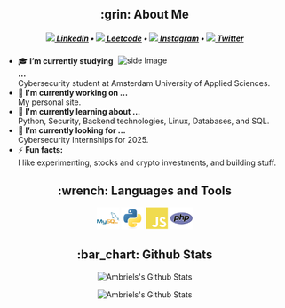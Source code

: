 <h2 align="center">:grin: About Me</h2>

<h5 align="center">

<a align="center" href="https://www.linkedin.com/in/#/" title="LinkedIn Profile"><img width="22" src="https://raw.githubusercontent.com/rahuldkjain/github-profile-readme-generator/master/src/images/icons/Social/linked-in-alt.svg"> LinkedIn</a> •
<a href="https://www.leetcode.com/#" title="Stack Overflow Profile"><img width="22" src="https://raw.githubusercontent.com/rahuldkjain/github-profile-readme-generator/master/src/images/icons/Social/leet-code.svg"> Leetcode</a> •
<a align="center" href="https://www.instagram.com/#/" title="Instagram Profile"><img width="22" src="https://raw.githubusercontent.com/rahuldkjain/github-profile-readme-generator/master/src/images/icons/Social/instagram.svg"> Instagram</a> •
<a href="https://twitter.com/#" title="Twitter Profile"><img width="22" src="https://raw.githubusercontent.com/rahuldkjain/github-profile-readme-generator/master/src/images/icons/Social/twitter.svg"> Twitter</a>

</h5>
<img src="https://gist.githubusercontent.com/patevs/b007a0e98fb216438d4cbf559fac4166/raw/88f20c9d749d756be63f22b09f3c4ac570bc5101/programming.gif" alt="side Image" align="right" width="300" height="auto" />

- 🎓 <b>I’m currently studying ... </b></br>
      Cybersecurity student at Amsterdam University of Applied Sciences.
- 🧪 <b>I'm currently working on ... </b></br> 
      My personal site.
- 🧠 <b>I'm currently learning about ... </b></br>
      Python, Security, Backend technologies, Linux, Databases, and SQL.
- 🔎 <b>I’m currently looking for ... </b></br>
      Cybersecurity Internships for 2025.
- ⚡ <b>Fun facts:</b> </br>
      I like experimenting, stocks and crypto investments, and building stuff.

<h2 align="center">:wrench: Languages and Tools</h2>
<p align="center"> 
<code><img src="https://raw.githubusercontent.com/devicons/devicon/master/icons/mysql/mysql-original-wordmark.svg" alt="mysql" width="40" height="40"/></code>
<code><img src="https://raw.githubusercontent.com/devicons/devicon/master/icons/python/python-original.svg" alt="python" width="40" height="40"/></code>
<code><img src="https://raw.githubusercontent.com/devicons/devicon/master/icons/javascript/javascript-plain.svg" alt="opencv" width="40" height="40"/></code>
<code><img src="https://raw.githubusercontent.com/devicons/devicon/master/icons/php/php-original.svg" alt="opencv" width="40" height="40"/></code>

</p>


<h2 align="center">:bar_chart: Github Stats</h2>

<p align="center"><img align="center" src="https://github-readme-stats-git-master-ambriels-projects-602b76a4.vercel.app/api/top-langs/?username=ambriel-lourents&theme=radical&line_height=27&hide=glsl,python" alt="Ambriels's Github Stats" /></p>
<p align="center"><img align="center" src="http://github-readme-streak-stats.herokuapp.com?user=ambriel-lourents&theme=dark&background=141321" alt="Ambriels's Github Stats" /></p>
